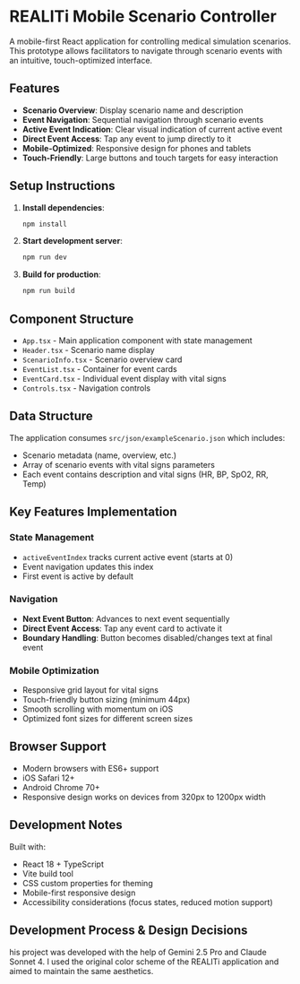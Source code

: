 # REALITi Mobile Scenario Controller

A mobile-first React application for controlling medical simulation scenarios. This prototype allows facilitators to navigate through scenario events with an intuitive, touch-optimized interface.

## Features

- **Scenario Overview**: Display scenario name and description
- **Event Navigation**: Sequential navigation through scenario events
- **Active Event Indication**: Clear visual indication of current active event
- **Direct Event Access**: Tap any event to jump directly to it
- **Mobile-Optimized**: Responsive design for phones and tablets
- **Touch-Friendly**: Large buttons and touch targets for easy interaction

## Setup Instructions

1. **Install dependencies**:
   ```bash
   npm install
   ```

2. **Start development server**:
   ```bash
   npm run dev
   ```

3. **Build for production**:
   ```bash
   npm run build
   ```

## Component Structure

- `App.tsx` - Main application component with state management
- `Header.tsx` - Scenario name display
- `ScenarioInfo.tsx` - Scenario overview card
- `EventList.tsx` - Container for event cards
- `EventCard.tsx` - Individual event display with vital signs
- `Controls.tsx` - Navigation controls

## Data Structure

The application consumes `src/json/exampleScenario.json` which includes:
- Scenario metadata (name, overview, etc.)
- Array of scenario events with vital signs parameters
- Each event contains description and vital signs (HR, BP, SpO2, RR, Temp)

## Key Features Implementation

### State Management
- `activeEventIndex` tracks current active event (starts at 0)
- Event navigation updates this index
- First event is active by default

### Navigation
- **Next Event Button**: Advances to next event sequentially
- **Direct Event Access**: Tap any event card to activate it
- **Boundary Handling**: Button becomes disabled/changes text at final event

### Mobile Optimization
- Responsive grid layout for vital signs
- Touch-friendly button sizing (minimum 44px)
- Smooth scrolling with momentum on iOS
- Optimized font sizes for different screen sizes

## Browser Support

- Modern browsers with ES6+ support
- iOS Safari 12+
- Android Chrome 70+
- Responsive design works on devices from 320px to 1200px width

## Development Notes

Built with:
- React 18 + TypeScript
- Vite build tool
- CSS custom properties for theming
- Mobile-first responsive design
- Accessibility considerations (focus states, reduced motion support)

## Development Process & Design Decisions

his project was developed with the help of Gemini 2.5 Pro and Claude Sonnet 4. I used the original color scheme of the REALITi application and aimed to maintain the same aesthetics. 
